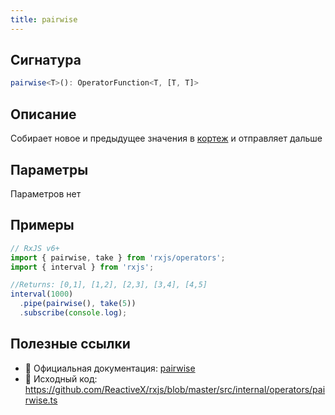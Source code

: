 ```yaml
---
title: pairwise
---
```


## Сигнатура

```typescript
pairwise<T>(): OperatorFunction<T, [T, T]>
```

## Описание

Собирает новое и предыдущее значения в [кортеж](https://ru.wikipedia.org/wiki/%D0%9A%D0%BE%D1%80%D1%82%D0%B5%D0%B6_(%D0%B8%D0%BD%D1%84%D0%BE%D1%80%D0%BC%D0%B0%D1%82%D0%B8%D0%BA%D0%B0)) и отправляет дальше

## Параметры

Параметров нет

## Примеры

```typescript
// RxJS v6+
import { pairwise, take } from 'rxjs/operators';
import { interval } from 'rxjs';

//Returns: [0,1], [1,2], [2,3], [3,4], [4,5]
interval(1000)
  .pipe(pairwise(), take(5))
  .subscribe(console.log);
```

## Полезные ссылки

- 📰 Официальная документация: [pairwise](https://rxjs.dev/api/operators/pairwise)
- 📁 Исходный код: https://github.com/ReactiveX/rxjs/blob/master/src/internal/operators/pairwise.ts

